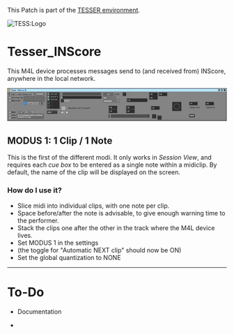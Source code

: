 This Patch is part of the [TESSER environment](https://bitbucket.org/AdrianArtacho/tesserakt/src/master/).

![TESS:Logo](https://bitbucket.org/AdrianArtacho/tesserakt/raw/HEAD/TESSER_logo.png)

# Tesser_INScore

This M4L device processes messages send to (and received from) INScore, anywhere in the local network.

![TESS:inscore](img/gui.png)

## MODUS 1: 1 Clip / 1 Note

This is the first of the different modi. It only works in *Session View*, and requires each *cue box* to be entered as a single note within a midiclip. By default, the name of the clip will be displayed on the screen. 

### How do I use it?

* Slice midi into individual clips, with one note per clip.
* Space before/after the note is advisable, to give enough warning time to the performer.
* Stack the clips one after the other in the track where the M4L device lives.
* Set MODUS 1 in the settings
* (the toggle for "Automatic NEXT clip" should now be ON)
* Set the global quantization to NONE

____

# To-Do

- Documentation

- 
